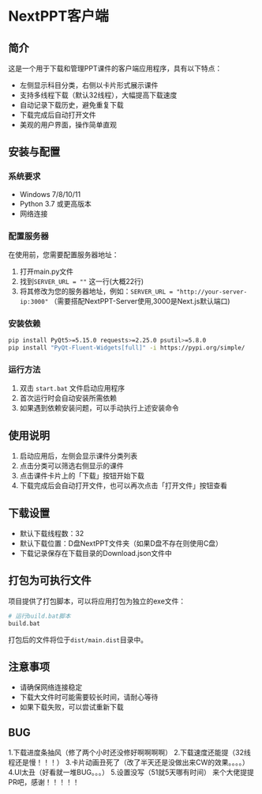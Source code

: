# NextPPT客户端

## 简介

这是一个用于下载和管理PPT课件的客户端应用程序，具有以下特点：

- 左侧显示科目分类，右侧以卡片形式展示课件
- 支持多线程下载（默认32线程），大幅提高下载速度
- 自动记录下载历史，避免重复下载
- 下载完成后自动打开文件
- 美观的用户界面，操作简单直观

## 安装与配置

### 系统要求

- Windows 7/8/10/11
- Python 3.7 或更高版本
- 网络连接

### 配置服务器

在使用前，您需要配置服务器地址：

1. 打开main.py文件
2. 找到`SERVER_URL = ""` 这一行(大概22行)
3. 将其修改为您的服务器地址，例如：`SERVER_URL = "http://your-server-ip:3000"`   （需要搭配NextPPT-Server使用,3000是Next.js默认端口)

### 安装依赖

```bash
pip install PyQt5>=5.15.0 requests>=2.25.0 psutil>=5.8.0
pip install "PyQt-Fluent-Widgets[full]" -i https://pypi.org/simple/
```

### 运行方法

1. 双击 `start.bat` 文件启动应用程序
2. 首次运行时会自动安装所需依赖
3. 如果遇到依赖安装问题，可以手动执行上述安装命令

## 使用说明

1. 启动应用后，左侧会显示课件分类列表
2. 点击分类可以筛选右侧显示的课件
3. 点击课件卡片上的「下载」按钮开始下载
4. 下载完成后会自动打开文件，也可以再次点击「打开文件」按钮查看

## 下载设置

- 默认下载线程数：32
- 默认下载位置：D盘NextPPT文件夹（如果D盘不存在则使用C盘）
- 下载记录保存在下载目录的Download.json文件中

## 打包为可执行文件

项目提供了打包脚本，可以将应用打包为独立的exe文件：

```bash
# 运行build.bat脚本
build.bat
```

打包后的文件将位于`dist/main.dist`目录中。

## 注意事项

- 请确保网络连接稳定
- 下载大文件时可能需要较长时间，请耐心等待
- 如果下载失败，可以尝试重新下载

## BUG

1.下载进度条抽风（修了两个小时还没修好啊啊啊啊）
2.下载速度还能提（32线程还是慢！！！）
3.卡片动画丑死了（改了半天还是没做出来CW的效果。。。。）
4.UI太丑（好看就一堆BUG。。。）
5.设置没写（51就5天哪有时间）
来个大佬提提PR吧，感谢！！！！！
